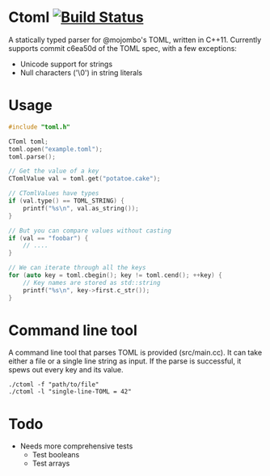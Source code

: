 Ctoml [![Build Status](https://travis-ci.org/toroidal-code/ctoml.png?branch=master)](https://travis-ci.org/toroidal-code/ctoml)
=====

A statically typed parser for @mojombo's TOML, written in C++11. Currently supports commit c6ea50d of the TOML spec, with a few exceptions:

* Unicode support for strings
* Null characters ('\0') in string literals

Usage
=====

```c
#include "toml.h"

CToml toml;
toml.open("example.toml");
toml.parse();

// Get the value of a key
CTomlValue val = toml.get("potatoe.cake");

// CTomlValues have types
if (val.type() == TOML_STRING) {
	printf("%s\n", val.as_string());
}

// But you can compare values without casting
if (val == "foobar") {
	// ....
}

// We can iterate through all the keys
for (auto key = toml.cbegin(); key != toml.cend(); ++key) {
	// Key names are stored as std::string
	printf("%s\n", key->first.c_str());
}
```

Command line tool
=================

A command line tool that parses TOML is provided (src/main.cc). It can take either a file or a single line string as input. If the parse is successful, it spews out every key and its value.

```
./ctoml -f "path/to/file"
./ctoml -l "single-line-TOML = 42"
```

Todo
====

* Needs more comprehensive tests
	* Test booleans
	* Test arrays
